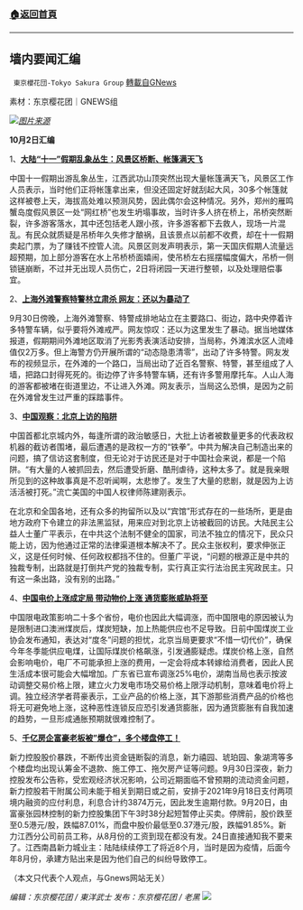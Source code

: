 ###  [:house:返回首頁](https://github.com/ourhimalayas/txt)
---


## 墙内要闻汇编
` 東京櫻花団-Tokyo Sakura Group` [轉載自GNews](https://gnews.org/zh-hans/1568887/)

素材：东京樱花团｜GNEWS组

![](https://assets.gnews.org/wp-content/uploads/2021/10/墙内要闻汇编.png)*[图片来源](https://m1.aboluowang.com/uploadfile/2021/1002/20211002044528542.jpg)*

**10月2日汇编**

1、[**大陆“十一”假期乱象丛生：风景区桥断、帐篷满天飞**](https://www.aboluowang.com/2021/1002/1654529.html)

中国十一假期出游乱象丛生，江西武功山顶突然出现大量帐篷满天飞，风景区工作人员表示，当时他们正将帐篷拿出来，但没还固定好就刮起大风，30多个帐篷就这样被卷上天，海拔高处难以预测风势，因此偶尔会这种情况。另外，郑州的雁鸣蟹岛度假风景区一处“网红桥”也发生坍塌事故，当时许多人挤在桥上，吊桥突然断裂，许多游客落水，其中还包括老人跟小孩，许多游客都下去救人，现场一片混乱。有民众就质疑是吊桥年久失修才酿祸，且该景点以前都不收费，却在十一假期卖起门票，为了赚钱不控管人流。风景区则发声明表示，第一天国庆假期人流量远超预期，加上部分游客在水上吊桥桥面嬉闹，使吊桥左右摇摆幅度偏大，吊桥一侧锁链崩断，不过并无出现人员伤亡，2日将闭园一天进行整顿，以及处理赔偿事宜。

2、[**上海外滩警察特警林立肃杀 网友：还以为暴动了**](https://www.aboluowang.com/2021/1002/1654319.html)

9月30日傍晚，上海外滩警察、特警成排地站立在主要路口、街边，路中央停着许多特警车辆，似乎要将外滩戒严。网友惊叹：还以为这里发生了暴动。据当地媒体报道，假期期间外滩地区取消了光影秀表演活动安排，当局称，外滩滨水区人流峰值仅2万多。但上海警方仍开展所谓的“动态隐患清零”，出动了许多特警。网友发布的视频显示，在外滩的一个路口，当局出动了近百名警察、特警，甚至组成了人墙，把路口封得死死的。街边停了许多特警车辆，还有许多警用摩托车。人山人海的游客都被堵在街道里边，不让进入外滩。网友表示，当局这么恐惧，是因为之前在外滩曾发生过严重的踩踏事件。

3、[**中国观察：北京上访的陷阱**](https://www.aboluowang.com/2021/1002/1654542.html)

中国首都北京城内外，每逢所谓的政治敏感日，大批上访者被数量更多的代表政权机器的截访者围堵，最后遭遇的是政权一方的“铁拳”。中共为解决自己制造出来的问题，搞了信访这套制度，但无论对于访民还是对于中国社会来说，都是一个陷阱。“有大量的人被抓回去，然后遭受折磨、酷刑虐待，这种太多了。就是我亲眼所见到的这种故事真是不忍听闻啊，太悲惨了。发生了大量的悲剧，就是因为上访活活被打死。”流亡美国的中国人权律师陈建刚表示。

在北京和全国各地，还有众多的拘留所以及以“宾馆”形式存在的一些场所，更是由地方政府下令建立的非法黑监狱，用来应对到北京上访被截回的访民。大陆民主公益人士董广平表示，在中共这个法制不健全的国家，司法不独立的情况下，民众只能上访，因为他通过正常的法律渠道根本解决不了。民众主张权利，要求伸张正义，这是任何时候、任何政权都挡不住的。但董广平说，“问题的根源正是中共的独裁专制，出路就是打倒共产党的独裁专制，实行真正实行法治民主宪政民主。只有这一条出路，没有别的出路。”

4、[**中国电价上涨成定局 带动物价上涨 通货膨胀威胁将至**](https://www.aboluowang.com/2021/1002/1654581.html)

中国限电政策影响二十多个省份，电价也因此大幅调涨，而中国限电的原因被认为是限制进口澳洲煤炭后，煤炭短缺，加上热能供应也不足导致。日前中国煤炭工业协会发布通知，表达对“度冬”问题的担忧，北京当局更要求“不惜一切代价”，确保今年冬季能供应电煤，让国际煤炭价格飙涨，引发通膨疑虑。煤炭价格上涨，自然会影响电价，电厂不可能承担上涨的费用，一定会将成本转嫁给消费者，因此人民生活成本很可能会大幅增加。广东省已宣布调涨25%电价，湖南当局也表示按波动调整交易价格上限，建立火力发电市场交易价格上限浮动机制，意味着电价将上调。独立经济学者蒋豪表示，工业产品的价格上涨，其下游那些消费产品的价格也将无可避免地上涨，这种恶性连锁反应恐引发通货膨胀，因为通货膨胀有自我加速的趋势，一旦形成通胀预期就很难控制了。

5、[**千亿房企富豪老板被”爆仓”，多个楼盘停工！**](https://www.aboluowang.com/2021/1002/1654397.html)

新力控股股价暴跌，不断传出资金链断裂的消息，新力禧园、琥珀园、象湖湾等多个楼盘均出现认筹金不退款、施工停工、拖欠房产证等问题。9月30日深夜，新力控股发布公告称，受宏观经济状况影响，公司近期面临不曾预期的流动资金问题，新力控股若干附属公司未能于相关到期日或之前，安排于2021年9月18日支付两项境内融资的应付利息，利息合计约3874万元，因此发生逾期付款。9月20日，由富豪张园林控制的新力控股集团下午3时38分起短暂停止买卖。停牌前，股价跌至至0.5港元/股，跌幅87.01%，而盘中股价最低至0.37港元/股，跌幅91.85%。新力江西分公司前员工称，从8月份的工资到现在都没有发。24日直接通知我不要来了。江西南昌新力城业主：陆陆续续停工了将近8个月，当时是因为疫情，后面今年8月份，承建方贴出来是因为他们自己的纠纷导致停工。

（本文只代表个人观点，与Gnews网站无关）

*编辑：东京樱花团 / 東洋武士
发布：东京樱花团 / 老黑*
![](https://assets.gnews.org/wp-content/uploads/2021/10/image0-1-18-1.png)
